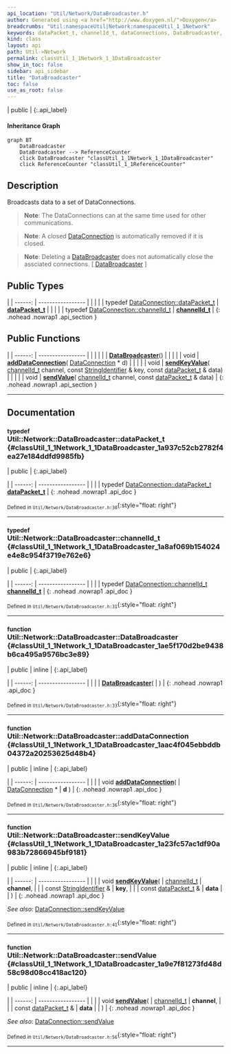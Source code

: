 ```yaml
---
api_location: "Util/Network/DataBroadcaster.h"
author: Generated using <a href="http://www.doxygen.nl/">Doxygen</a>
breadcrumbs: "Util:namespaceUtil|Network:namespaceUtil_1_1Network"
keywords: dataPacket_t, channelId_t, dataConnections, DataBroadcaster, addDataConnection, sendKeyValue, sendValue, removeDeadConnections
kind: class
layout: api
path: Util->Network
permalink: classUtil_1_1Network_1_1DataBroadcaster
show_in_toc: false
sidebar: api_sidebar
title: "DataBroadcaster"
toc: false
use_as_root: false
---
```


| public |
{:.api_label}

#### Inheritance Graph

```mermaid
graph BT
	DataBroadcaster
	DataBroadcaster --> ReferenceCounter
	click DataBroadcaster "classUtil_1_1Network_1_1DataBroadcaster"
	click ReferenceCounter "classUtil_1_1ReferenceCounter"
```

## Description



Broadcasts data to a set of DataConnections.
> **Note**: The DataConnections can at the same time used for other communications.



> **Note**: A closed [DataConnection](classUtil_1_1Network_1_1DataConnection) is automatically removed if it is closed.



> **Note**: Deleting a [DataBroadcaster](classUtil_1_1Network_1_1DataBroadcaster) does not automatically close the assciated connections. [ [DataBroadcaster](classUtil_1_1Network_1_1DataBroadcaster) ]






## Public Types

|
| ------: | ----------------- |
|  | |
| typedef [DataConnection::dataPacket_t](classUtil_1_1Network_1_1DataConnection#classUtil_1_1Network_1_1DataConnection_1adc8b7b186360f5295f6b1059c38839e3) | **[dataPacket_t](#classUtil_1_1Network_1_1DataBroadcaster_1a937c52cb2782f4ea27e184ddfd9985fb)**  |
|  | |
| typedef [DataConnection::channelId_t](classUtil_1_1Network_1_1DataConnection#classUtil_1_1Network_1_1DataConnection_1afb094544ed98da59fc4d919d952e4db7) | **[channelId_t](#classUtil_1_1Network_1_1DataBroadcaster_1a8af069b154024e4e8c954f3719e762e6)**  |
{: .nohead .nowrap1 .api_section }


## Public Functions

|
| ------: | ----------------- |
|  | |
|  | **[DataBroadcaster](#classUtil_1_1Network_1_1DataBroadcaster_1ae5f170d2be9438b6ca495a9576bc3e89)**() |
|  | |
| void | **[addDataConnection](#classUtil_1_1Network_1_1DataBroadcaster_1aac4f045ebbddb04372a20253625d48b4)**( [DataConnection](classUtil_1_1Network_1_1DataConnection) * d) |
|  | |
| void | **[sendKeyValue](#classUtil_1_1Network_1_1DataBroadcaster_1a23fc57ac1df90a983b72866945bf9181)**( [channelId_t](classUtil_1_1Network_1_1DataBroadcaster#classUtil_1_1Network_1_1DataBroadcaster_1a8af069b154024e4e8c954f3719e762e6)  channel, const [StringIdentifier](classUtil_1_1StringIdentifier) & key, const [dataPacket_t](classUtil_1_1Network_1_1DataBroadcaster#classUtil_1_1Network_1_1DataBroadcaster_1a937c52cb2782f4ea27e184ddfd9985fb) & data) |
|  | |
| void | **[sendValue](#classUtil_1_1Network_1_1DataBroadcaster_1a9e7f81273fd48d58c98d08cc418ac120)**( [channelId_t](classUtil_1_1Network_1_1DataBroadcaster#classUtil_1_1Network_1_1DataBroadcaster_1a8af069b154024e4e8c954f3719e762e6)  channel, const [dataPacket_t](classUtil_1_1Network_1_1DataBroadcaster#classUtil_1_1Network_1_1DataBroadcaster_1a937c52cb2782f4ea27e184ddfd9985fb) & data) |
{: .nohead .nowrap1 .api_section }


-------------------------------------------------------------------

## Documentation

### <small>typedef</small><br/> Util::Network::DataBroadcaster::dataPacket_t {#classUtil_1_1Network_1_1DataBroadcaster_1a937c52cb2782f4ea27e184ddfd9985fb}

| public |
{:.api_label}

|
| ------: | ----------------- |
|  |
| typedef [DataConnection::dataPacket_t](classUtil_1_1Network_1_1DataConnection#classUtil_1_1Network_1_1DataConnection_1adc8b7b186360f5295f6b1059c38839e3) **[dataPacket_t](#classUtil_1_1Network_1_1DataBroadcaster_1a937c52cb2782f4ea27e184ddfd9985fb)**  |
{: .nohead .nowrap1 .api_doc }





<sub>Defined in `Util/Network/DataBroadcaster.h:30`</sub>{:style="float: right"}

-------------------------------------------------------------------

### <small>typedef</small><br/> Util::Network::DataBroadcaster::channelId_t {#classUtil_1_1Network_1_1DataBroadcaster_1a8af069b154024e4e8c954f3719e762e6}

| public |
{:.api_label}

|
| ------: | ----------------- |
|  |
| typedef [DataConnection::channelId_t](classUtil_1_1Network_1_1DataConnection#classUtil_1_1Network_1_1DataConnection_1afb094544ed98da59fc4d919d952e4db7) **[channelId_t](#classUtil_1_1Network_1_1DataBroadcaster_1a8af069b154024e4e8c954f3719e762e6)**  |
{: .nohead .nowrap1 .api_doc }





<sub>Defined in `Util/Network/DataBroadcaster.h:31`</sub>{:style="float: right"}

-------------------------------------------------------------------

### <small>function</small><br/> Util::Network::DataBroadcaster::DataBroadcaster {#classUtil_1_1Network_1_1DataBroadcaster_1ae5f170d2be9438b6ca495a9576bc3e89}

| public | inline |
{:.api_label}

|
| ------: | ----------------- |
|  |
|  **[DataBroadcaster](#classUtil_1_1Network_1_1DataBroadcaster_1ae5f170d2be9438b6ca495a9576bc3e89)**( |  ) |
{: .nohead .nowrap1 .api_doc }





<sub>Defined in `Util/Network/DataBroadcaster.h:33`</sub>{:style="float: right"}

-------------------------------------------------------------------

### <small>function</small><br/> Util::Network::DataBroadcaster::addDataConnection {#classUtil_1_1Network_1_1DataBroadcaster_1aac4f045ebbddb04372a20253625d48b4}

| public | inline |
{:.api_label}

|
| ------: | ----------------- |
|  |
| void **[addDataConnection](#classUtil_1_1Network_1_1DataBroadcaster_1aac4f045ebbddb04372a20253625d48b4)**( |  [DataConnection](classUtil_1_1Network_1_1DataConnection) * | **d** ) |
{: .nohead .nowrap1 .api_doc }





<sub>Defined in `Util/Network/DataBroadcaster.h:36`</sub>{:style="float: right"}

-------------------------------------------------------------------

### <small>function</small><br/> Util::Network::DataBroadcaster::sendKeyValue {#classUtil_1_1Network_1_1DataBroadcaster_1a23fc57ac1df90a983b72866945bf9181}

| public | inline |
{:.api_label}

|
| ------: | ----------------- |
|  |
| void **[sendKeyValue](#classUtil_1_1Network_1_1DataBroadcaster_1a23fc57ac1df90a983b72866945bf9181)**( |  [channelId_t](classUtil_1_1Network_1_1DataBroadcaster#classUtil_1_1Network_1_1DataBroadcaster_1a8af069b154024e4e8c954f3719e762e6)  | **channel**, |
| | const [StringIdentifier](classUtil_1_1StringIdentifier) & | **key**, |
| | const [dataPacket_t](classUtil_1_1Network_1_1DataBroadcaster#classUtil_1_1Network_1_1DataBroadcaster_1a937c52cb2782f4ea27e184ddfd9985fb) & | **data** |
|   ) |
{: .nohead .nowrap1 .api_doc }





*See also*:  [DataConnection::sendKeyValue](classUtil_1_1Network_1_1DataConnection#classUtil_1_1Network_1_1DataConnection_1af04f86574f7f51e11c8e78ed87ae7e19) 





<sub>Defined in `Util/Network/DataBroadcaster.h:41`</sub>{:style="float: right"}

-------------------------------------------------------------------

### <small>function</small><br/> Util::Network::DataBroadcaster::sendValue {#classUtil_1_1Network_1_1DataBroadcaster_1a9e7f81273fd48d58c98d08cc418ac120}

| public | inline |
{:.api_label}

|
| ------: | ----------------- |
|  |
| void **[sendValue](#classUtil_1_1Network_1_1DataBroadcaster_1a9e7f81273fd48d58c98d08cc418ac120)**( |  [channelId_t](classUtil_1_1Network_1_1DataBroadcaster#classUtil_1_1Network_1_1DataBroadcaster_1a8af069b154024e4e8c954f3719e762e6)  | **channel**, |
| | const [dataPacket_t](classUtil_1_1Network_1_1DataBroadcaster#classUtil_1_1Network_1_1DataBroadcaster_1a937c52cb2782f4ea27e184ddfd9985fb) & | **data** |
|   ) |
{: .nohead .nowrap1 .api_doc }





*See also*:  [DataConnection::sendValue](classUtil_1_1Network_1_1DataConnection#classUtil_1_1Network_1_1DataConnection_1a397dc2a957a2489f26c78a70a59ae95b) 





<sub>Defined in `Util/Network/DataBroadcaster.h:56`</sub>{:style="float: right"}

-------------------------------------------------------------------

